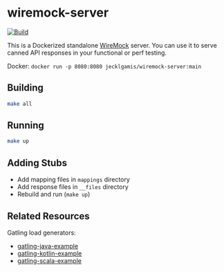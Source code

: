 # wiremock-server

[![Build](https://github.com/jecklgamis/wiremock-server/actions/workflows/build.yml/badge.svg)](https://github.com/jecklgamis/wiremock-server/actions/workflows/build.yml)

This is a Dockerized standalone [WireMock](http://wiremock.org/) server. You can use it to serve canned API responses in
your
functional or perf testing.

Docker: `docker run -p 8080:8080 jecklgamis/wiremock-server:main`

## Building

```bash
make all
```

## Running

```bash
make up
```

## Adding Stubs

- Add mapping files in `mappings` directory
- Add response files in `__files` directory
- Rebuild and run (`make up`)

## Related Resources

Gatling load generators:
* [gatling-java-example](https://github.com/jecklgamis/gatling-java-example)
* [gatling-kotlin-example](https://github.com/jecklgamis/gatling-kotlin-example)
* [gatling-scala-example](https://github.com/jecklgamis/gatling-scala-example)

